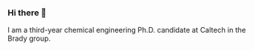 ### Hi there 👋

I am a third-year chemical engineering Ph.D. candidate at Caltech in the Brady group.



